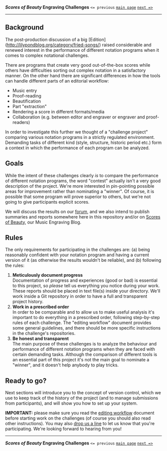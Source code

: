 **_Scores of Beauty_ Engraving Challenges**
`<= previous`
[`main page`](README.md)
[`next =>`](2-version-control-intro.md)

-------------------------------------------

<!-- Notes about this file:
- it should give would-be participants a more detailed idea of the contest
- it should NOT contain detailed specifics
- it should NOT contain any instructions that the contributor will need later
- in particular, i think we shouldn't talk about git too much
-->

Background
----------

The post-production discussion of a big [Edition]
(http://lilypondblog.org/category/fried-songs/) raised considerable
and renewed interest in the performance of different notation programs
when it comes to complex notational challenges.

There are programs that create very good out-of-the-box scores
while others have difficulties sorting out complex notation
in a satisfactory manner.
On the other hand there are significant differences in how the
tools can handle different parts of an editorial workflow:

- Music entry
- Proof-reading
- Beautification
- Part "extraction"
- Rendering a score in different formats/media
- Collaboration (e.g. between editor and engraver or engraver and proof-readers)

In order to investigate this further we thought of a "challenge project"
comparing various notation programs in a strictly regulated
environment. Demanding tasks of different kind (style, structure, 
historic period etc.) form a context in which the performance of each
program can be analyzed.


Goals
-----

While the intent of these challenges clearly *is* to compare the performance of different notation programs, the word "contest" actually isn't a very good description of the project. We're more interested in pin-pointing possible areas for improvement rather than nominating a "winner".  Of course, it is possible that some program will prove superior to others, but we're not going to give participants explicit scores.

We will discuss the results on our [forum](README.md#contact),
and we also intend to publish summaries and reports somewhere here in this repository
and/or on [Scores of Beauty](http://lilypondblog.org), our Music Engraving Blog.


Rules
-----

The only requirements for participating in the challenges are: (a) being reasonably confident with your notation program and having a current version of it (as otherwise the results wouldn't be reliable), and (b) following the rules:

1. **Meticulously document progress**  
   Documentation of progress and experiences (good or bad) is essential
   to this project, so *please* tell us everything you notice
   during your work. These reports should be placed in text file(s) inside
   your directory.
   We'll work inside a Git repository in order to have a full and
   transparent project history.
2. **Work in a prescribed order**  
   In order to be comparable and to allow us to make useful analysis
   it's important to do everything in a prescribed order, following
   step-by-step rules of each challenge.  The "editing workflow"
   document provides some general guidelines, and there should be
   more specific instructions in the challenge's repositories.
3. **Be honest and transparent**  
   The main purpose of these challenges is to analyze the behaviour
   and performance of different notation programs when they are faced
   with certain demanding tasks.
   Although the comparison of different tools is an essential part of
   this project it's not the main goal to nominate a "winner", and it
   doesn't help anybody to play tricks.


Ready to go?
------------

Next sections will introduce you to the concept of version control, which we use to keep track of the history of the project (and to manage submissions from participants), and will show you how to set up your system.

**IMPORTANT:** please make sure you read the [editing workflow](editing-workflow.md) document before starting work on the challenges (of course you should also read other instructions).  You may also [drop us a line](README.md#contact) to let us know that you're participating.  We're looking forward to hearing from you!


-------------------------------------------
**_Scores of Beauty_ Engraving Challenges**
`<= previous`
[`main page`](README.md)
[`next =>`](2-version-control-intro.md)
